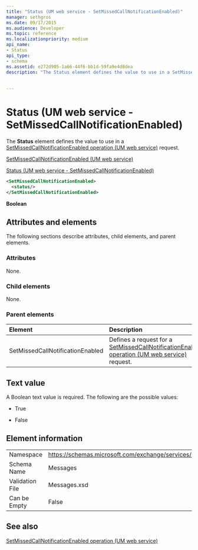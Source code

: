 ```yaml
---
title: "Status (UM web service - SetMissedCallNotificationEnabled)"
manager: sethgros
ms.date: 09/17/2015
ms.audience: Developer
ms.topic: reference
ms.localizationpriority: medium
api_name:
- Status
api_type:
- schema
ms.assetid: e272d905-1a66-44f6-bb1d-59fa9e4d8dea
description: "The Status element defines the value to use in a SetMissedCallNotificationEnabled operation (UM web service) request."
 
 
---
```


# Status (UM web service - SetMissedCallNotificationEnabled)

The **Status** element defines the value to use in a [SetMissedCallNotificationEnabled operation (UM web service)](setmissedcallnotificationenabled-operation-um-web-service.md) request. 
  
[SetMissedCallNotificationEnabled (UM web service)](setmissedcallnotificationenabled-um-web-service.md)
  
[Status (UM web service - SetMissedCallNotificationEnabled)](status-um-web-servicesetmissedcallnotificationenabled.md)
  
```xml
<SetMissedCallNotificationEnabled>
  <status/>
</SetMissedCallNotificationEnabled>
```

 **Boolean**
## Attributes and elements

The following sections describe attributes, child elements, and parent elements.
  
### Attributes

None.
  
### Child elements

None.
  
### Parent elements

|**Element**|**Description**|
|:-----|:-----|
|SetMissedCallNotificationEnabled  <br/> |Defines a request for a [SetMissedCallNotificationEnabled operation (UM web service)](setmissedcallnotificationenabled-operation-um-web-service.md) request.  <br/> |
   
## Text value

A Boolean text value is required. The following are the possible values:
  
- True
    
- False
    
## Element information

|||
|:-----|:-----|
|Namespace  <br/> |https://schemas.microsoft.com/exchange/services/2006/messages  <br/> |
|Schema Name  <br/> |Messages  <br/> |
|Validation File  <br/> |Messages.xsd  <br/> |
|Can be Empty  <br/> |False  <br/> |
   
## See also



[SetMissedCallNotificationEnabled operation (UM web service)](setmissedcallnotificationenabled-operation-um-web-service.md)


